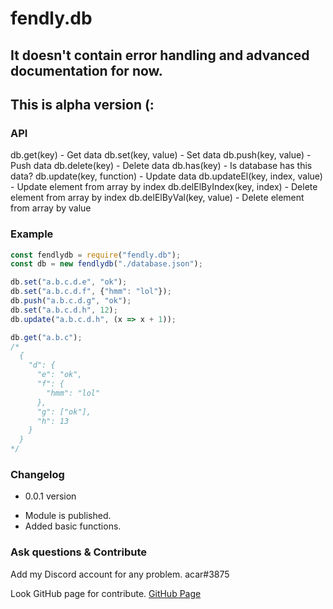 # fendly.db
## It doesn't contain error handling and advanced documentation for now.
## This is alpha version (:

### API
db.get(key) - Get data
db.set(key, value) - Set data
db.push(key, value) - Push data
db.delete(key) - Delete data
db.has(key) - Is database has this data?
db.update(key, function) - Update data
db.updateEl(key, index, value) - Update element from array by index
db.delElByIndex(key, index) - Delete element from array by index
db.delElByVal(key, value) - Delete element from array by value

### Example
```js
const fendlydb = require("fendly.db");
const db = new fendlydb("./database.json");

db.set("a.b.c.d.e", "ok");
db.set("a.b.c.d.f", {"hmm": "lol"});
db.push("a.b.c.d.g", "ok");
db.set("a.b.c.d.h", 12);
db.update("a.b.c.d.h", (x => x + 1));

db.get("a.b.c");
/*
  {
    "d": {
      "e": "ok",
      "f": {
        "hmm": "lol"
      },
      "g": ["ok"],
      "h": 13
    }
  }
*/
```

### Changelog
+ 0.0.1 version
- Module is published.
- Added basic functions.

### Ask questions & Contribute
Add my Discord account for any problem.
acar#3875

Look GitHub page for contribute.
[GitHub Page](https://github.com/acarrr/fendly.db)
